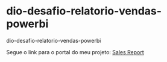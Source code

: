 # dio-desafio-relatorio-vendas-powerbi
dio-desafio-relatorio-vendas-powerbi


Segue o link para o portal do meu projeto: [Sales Report](https://app.powerbi.com/reportEmbed?reportId=e1d6f21c-3999-4838-b998-aac8785d09d0&autoAuth=true&ctid=659ce2b8-0714-4198-8c38-dc9b60aabb57)

